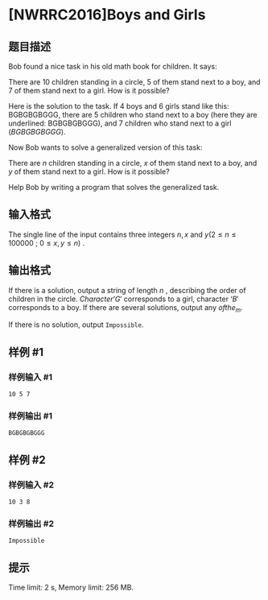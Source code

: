 # [NWRRC2016]Boys and Girls

## 题目描述



Bob found a nice task in his old math book for children. It says:

There are $10$ children standing in a circle, $5$ of them stand next to a boy, and $7$ of them stand next to a girl. How is it possible?

Here is the solution to the task. If $4$ boys and $6$ girls stand like this: BGBGBGBGGG, there are $5$ children who stand next to a boy (here they are underlined: BGBGBGBGGG), and $7$ children who stand next to a girl $(BGBGBGBGGG).$

Now Bob wants to solve a generalized version of this task:

There are $n$ children standing in a circle, $x$ of them stand next to a boy, and $y$ of them stand next to a girl. How is it possible?

Help Bob by writing a program that solves the generalized task.



## 输入格式



The single line of the input contains three integers $n , x$ and $y (2 \le n \le 100 000$ ; $0 \le x , y \le n)$ .



## 输出格式



If there is a solution, output a string of length $n$ , describing the order of children in the circle. $Character ‘G'$ corresponds to a girl, character $‘B'$ corresponds to a boy. If there are several solutions, output any $of the_m.$

If there is no solution, output `Impossible`.



## 样例 #1

### 样例输入 #1
```
10 5 7
```

### 样例输出 #1

```
BGBGBGBGGG
```

## 样例 #2

### 样例输入 #2
```
10 3 8
```

### 样例输出 #2

```
Impossible
```

## 提示

Time limit: 2 s, Memory limit: 256 MB. 


